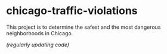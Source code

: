 # chicago-traffic-violations
This project is to determine the safest and the most dangerous neighborhoods in Chicago.

*(regularly updating code)*
